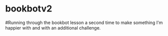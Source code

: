 # bookbotv2
#Running through the bookbot lesson a second time to make something I'm happier with and with an additional challenge.
